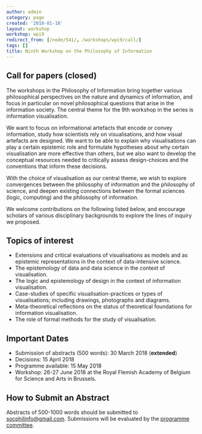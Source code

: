 ```yaml
---
author: admin
category: page
created: '2018-01-18'
layout: workshop
workshop: wpi9
redirect_from: [/node/541/, /workshops/wpi9/call/]
tags: []
title: Ninth Workshop on the Philosophy of Information
---
```


## Call for papers (closed)

The workshops in the Philosophy of Information bring together various
philosophical perspectives on the nature and dynamics of information, and
focus in particular on novel philosophical questions that arise in the
information society. The central theme for the 9th workshop in the series is
information visualisation.

We want to focus on informational artefacts that encode or convey information,
study how scientists rely on visualisations, and how visual artefacts are
designed. We want to be able to explain why visualisations can play a certain
epistemic role and formulate hypotheses about why certain visualisation are
more effective than others, but we also want to develop the conceptual
resources needed to critically assess design-choices and the conventions that
inform these decisions.

With the choice of visualisation as our central theme, we wish to explore
convergences between the philosophy of information and the philosophy of
science, and deepen existing connections between the formal sciences (logic,
computing) and the philosophy of information.

We welcome contributions on the following listed below, and encourage scholars
of various disciplinary backgrounds to explore the lines of inquiry we
proposed.

## Topics of interest

  * Extensions and critical evaluations of visualisations as models and as epistemic representations in the context of data-intensive science.
  * The epistemology of data and data science in the context of visualisation.
  * The logic and epistemology of design in the context of information visualisation.
  * Case-studies of specific visualisation-practices or types of visualisations; including drawings, photographs and diagrams.
  * Meta-theoretical reflections on the status of theoretical foundations for information visualisation.
  * The role of formal methods for the study of visualisation.

## Important Dates

  * Submission of abstracts (500 words): 30 March 2018 (**extended**)
  * Decisions: 15 April 2018
  * Programme available: 15 May 2018
  * Workshop: 26-27 June 2018 at the Royal Flemish Academy of Belgium for Science and Arts in Brussels.

## How to Submit an Abstract

Abstracts of 500-1000 words should be submitted to socphilinfo@gmail.com.
Submissions will be evaluated by the [programme
committee](http://socphilinfo.org/workshops/wpi9/pc).

